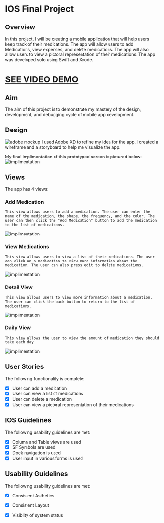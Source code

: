 

# IOS Final Project
## Overview
In this project, I will be creating a mobile application that will help users keep track of their medications. The app will allow users to add Medications, view expenses, and delete medications. The app will also allow users to view a pictoral representation of their medications. The app was developed solo using Swift and Xcode.
# [SEE VIDEO DEMO](https://www.youtube.com/watch?v=7-sghSPvDv8)
## Aim 
The aim of this project is to demonstrate my mastery of the design, development, and debugging cycle of mobile app development.

## Design
<!-- picture -->
![adobe mockup](xdesign.png)
I used Adobe XD to refine my idea for the app. I created a wireframe and a storyboard to help me visualize the app. 

My final implimentation of this prototyped screen is pictured below:
![implimentation](addmedication.png)

## Views
The app has 4 views:

### Add Medication
    This view allows users to add a medication. The user can enter the name of the medication, the shape, the frequency, and the color. The user can then click the "Add Medication" button to add the medication to the list of medications.
![implimentation](addmedication.png)
    

### View Medications
    This view allows users to view a list of their medications. The user can click on a medication to view more information about the medication. The user can also press edit to delete medications.
 ![implimentation](totalview.png)

### Detail View
    This view allows users to view more information about a medication. The user can click the back button to return to the list of medications.
![implimentation](detailview.png)
    


### Daily View
    This view allows the user to view the amount of medication they should take each day
![implimentation](dailyview.png)
    

## User Stories
The following functionality is complete:
* [x] User can add a medication
* [x] User can view a list of medications
* [x] User can delete a medication
* [x] User can view a pictoral representation of their medications

## IOS Guidelines
The following usability guidelines are met:
* [x] Column and Table views are used
* [x] SF Symbols are used
* [x] Dock navigation is used
* [x] User input in various forms is used

## Usability Guidelines
The following usability guidelines are met:
* [x] Consistent Asthetics
* [x] Consistent Layout
* [x] Visiblity of system status

